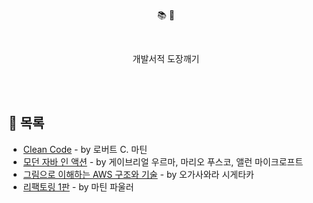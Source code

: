 
 <p align='center'> 📚 🔨</p>
 
<br/>

<p align='center'> 개발서적 도장깨기 </p>

<br/>
<br/>

## 📖 목록

- [Clean Code](/CleanCode/CleanCode.md) - by 로버트 C. 마틴
- [모던 자바 인 액션](/ModernJavaInAction/ModernJavaInAction.md) - by 게이브리얼 우르마, 마리오 푸스코, 앨런 마이크로프트
- [그림으로 이해하는 AWS 구조와 기술](/그림으로_이해하는_AWS_구조와_기술/readme.md) - by 오가사와라 시게타카
- [리팩토링 1판](/Refactoring/readme.md) - by 마틴 파울러
